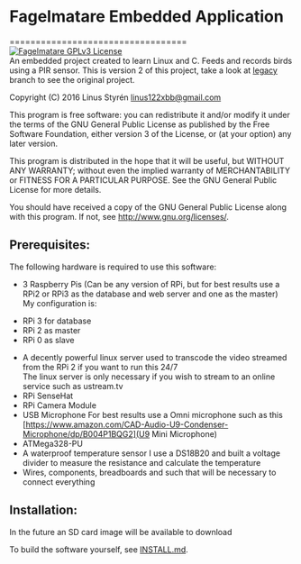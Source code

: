 # Fagelmatare Embedded Application

==================================
[![Fagelmatare GPLv3 License](https://img.shields.io/badge/licens-GPLv3_License-blue.svg)](LICENSE)  
An embedded project created to learn Linux and C. Feeds and records birds using a PIR sensor. This is version 2 of this project, take a look at [legacy](https://github.com/Linkaan/Fagelmatare/tree/legacy) branch to see the original project.

Copyright (C) 2016 Linus Styrén <linus122xbb@gmail.com>

This program is free software: you can redistribute it and/or modify
it under the terms of the GNU General Public License as published by
the Free Software Foundation, either version 3 of the License, or
(at your option) any later version.

This program is distributed in the hope that it will be useful,
but WITHOUT ANY WARRANTY; without even the implied warranty of
MERCHANTABILITY or FITNESS FOR A PARTICULAR PURPOSE.  See the
GNU General Public License for more details.

You should have received a copy of the GNU General Public License
along with this program.  If not, see <http://www.gnu.org/licenses/>.

## Prerequisites:

The following hardware is required to use this software:

* 3 Raspberry Pis (Can be any version of RPi, but for best results use a RPi2 or RPi3 as the database and web server and one as the master)  
My configuration is:
 - RPi 3 for database
 - RPi 2 as master
 - RPi 0 as slave
* A decently powerful linux server used to transcode the video streamed from the RPi 2 if you want to run this 24/7  
The linux server is only necessary if you wish to stream to an online service such as ustream.tv
* RPi SenseHat
* RPi Camera Module
* USB Microphone
For best results use a Omni microphone such as this [https://www.amazon.com/CAD-Audio-U9-Condenser-Microphone/dp/B004P1BQG2](U9 Mini Microphone)
* ATMega328-PU
* A waterproof temperature sensor
I use a DS18B20 and built a voltage divider to measure the resistance and calculate the temperature
* Wires, components, breadboards and such that will be necessary to connect everything


## Installation:

In the future an SD card image will be available to download

To build the software yourself, see [INSTALL.md](INSTALL.md).
